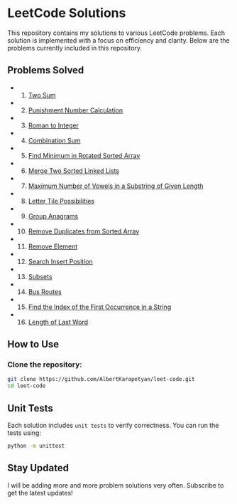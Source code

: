 # LeetCode Solutions

This repository contains my solutions to various LeetCode problems. Each solution is implemented with a focus on efficiency and clarity. Below are the problems currently included in this repository.

## Problems Solved

- 1. [Two Sum](./two_sum/description.md)
- 2. [Punishment Number Calculation](./punishment_number/description.md)
- 3. [Roman to Integer](./roman_to_int/description.md)
- 4. [Combination Sum](./combination_sum/description.md)
- 5. [Find Minimum in Rotated Sorted Array](./find_minimum/description.md)
- 6. [Merge Two Sorted Linked Lists](./merge_two_lists/description.md)
- 7. [Maximum Number of Vowels in a Substring of Given Length](./max_vowels/description.md)
- 8. [Letter Tile Possibilities](./num_tile_possibilities/description.md)
- 9. [Group Anagrams](./group_anagrams/description.md)
- 10. [Remove Duplicates from Sorted Array](./remove_duplicates/description.md)
- 11. [Remove Element](./remove_element/description.md)
- 12. [Search Insert Position](./search_insert/description.md)
- 13. [Subsets](./sub_sets/description.md)
- 14. [Bus Routes](./bus_routes/description.md)
- 15. [Find the Index of the First Occurrence in a String](./find_the_index/description.md)
- 16. [Length of Last Word](./length_last_word/description.md)

## How to Use

### Clone the repository:
   ```bash
   git clone https://github.com/AlbertKarapetyan/leet-code.git
   cd leet-code
```

## Unit Tests

Each solution includes `unit tests` to verify correctness. 
You can run the tests using:

```bash
python -m unittest
```

## Stay Updated

I will be adding more and more problem solutions very often. Subscribe to get the latest updates!
